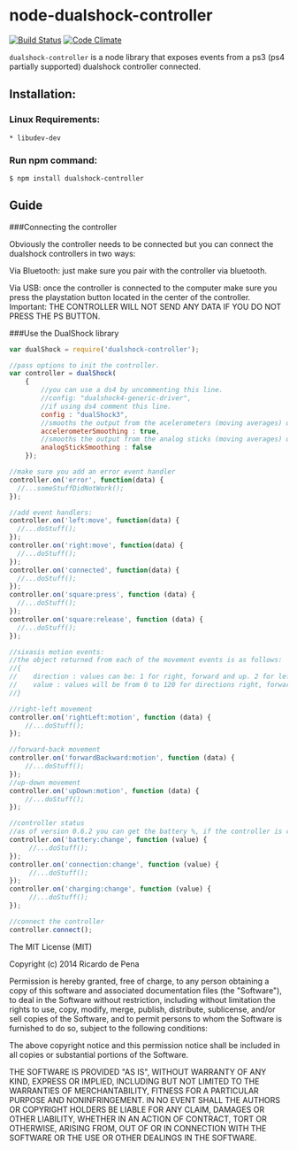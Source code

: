 node-dualshock-controller
=========================
[![Build Status](https://travis-ci.org/rdepena/node-dualshock-controller.png?branch=master)](https://travis-ci.org/rdepena/node-dualshock-controller) [![Code Climate](https://codeclimate.com/github/rdepena/node-dualshock-controller.png)](https://codeclimate.com/github/rdepena/node-dualshock-controller)

`dualshock-controller` is a node library that exposes events from a ps3 (ps4 partially supported) dualshock controller connected.

## Installation:

### Linux Requirements:

    * libudev-dev

### Run npm command:

    $ npm install dualshock-controller



## Guide

###Connecting the controller

Obviously the controller needs to be connected but you can connect the dualshock controllers in two ways:

Via Bluetooth: just make sure you pair with the controller via bluetooth.

Via USB: once the controller is connected to the computer make sure you press the playstation button located in the center of the controller. Important: THE CONTROLLER WILL NOT SEND ANY DATA IF YOU DO NOT PRESS THE PS BUTTON.


###Use the DualShock library

~~~~ js
var dualShock = require('dualshock-controller');

//pass options to init the controller.
var controller = dualShock(
    {
        //you can use a ds4 by uncommenting this line.
        //config: "dualshock4-generic-driver",
        //if using ds4 comment this line.
        config : "dualShock3",
        //smooths the output from the acelerometers (moving averages) defaults to true
        accelerometerSmoothing : true,
        //smooths the output from the analog sticks (moving averages) defaults to false
        analogStickSmoothing : false
    });

//make sure you add an error event handler
controller.on('error', function(data) {
  //...someStuffDidNotWork();
});

//add event handlers:
controller.on('left:move', function(data) {
  //...doStuff();
});
controller.on('right:move', function(data) {
  //...doStuff();
});
controller.on('connected', function(data) {
  //...doStuff();
});
controller.on('square:press', function (data) {
  //...doStuff();
});
controller.on('square:release', function (data) {
  //...doStuff();
});

//sixasis motion events:
//the object returned from each of the movement events is as follows:
//{
//    direction : values can be: 1 for right, forward and up. 2 for left, backwards and down.
//    value : values will be from 0 to 120 for directions right, forward and up and from 0 to -120 for left, backwards and down.
//}

//right-left movement
controller.on('rightLeft:motion', function (data) {
    //...doStuff();
});

//forward-back movement
controller.on('forwardBackward:motion', function (data) {
    //...doStuff();
});
//up-down movement
controller.on('upDown:motion', function (data) {
    //...doStuff();
});

//controller status
//as of version 0.6.2 you can get the battery %, if the controller is connected and if the controller is charging
controller.on('battery:change', function (value) {
     //...doStuff();
});
controller.on('connection:change', function (value) {
     //...doStuff();
});
controller.on('charging:change', function (value) {
     //...doStuff();
});

//connect the controller
controller.connect();

~~~~

The MIT License (MIT)

Copyright (c) 2014 Ricardo de Pena

Permission is hereby granted, free of charge, to any person obtaining a copy of
this software and associated documentation files (the "Software"), to deal in
the Software without restriction, including without limitation the rights to
use, copy, modify, merge, publish, distribute, sublicense, and/or sell copies of
the Software, and to permit persons to whom the Software is furnished to do so,
subject to the following conditions:

The above copyright notice and this permission notice shall be included in all
copies or substantial portions of the Software.

THE SOFTWARE IS PROVIDED "AS IS", WITHOUT WARRANTY OF ANY KIND, EXPRESS OR
IMPLIED, INCLUDING BUT NOT LIMITED TO THE WARRANTIES OF MERCHANTABILITY, FITNESS
FOR A PARTICULAR PURPOSE AND NONINFRINGEMENT. IN NO EVENT SHALL THE AUTHORS OR
COPYRIGHT HOLDERS BE LIABLE FOR ANY CLAIM, DAMAGES OR OTHER LIABILITY, WHETHER
IN AN ACTION OF CONTRACT, TORT OR OTHERWISE, ARISING FROM, OUT OF OR IN
CONNECTION WITH THE SOFTWARE OR THE USE OR OTHER DEALINGS IN THE SOFTWARE.
